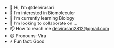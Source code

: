 - 👋 Hi, I’m @delvirasari
- 👀 I’m interested in Biomoleculer
- 🌱 I’m currently learning Biology
- 💞️ I’m looking to collaborate on ...
- 📫 How to reach me delvirasari2812@gmail.com
- 😄 Pronouns: Vira
- ⚡ Fun fact: Good

<!---
delvirasari/delvirasari is a ✨ special ✨ repository because its `README.md` (this file) appears on your GitHub profile.
You can click the Preview link to take a look at your changes.
--->
